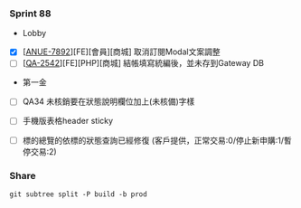 ### Sprint 88
* Lobby
* [x]  \[[ANUE-7892](https://cnyesrd.atlassian.net/browse/ANUE-7892)\]\[FE\]\[會員\]\[商城\] 取消訂閱Modal文案調整 
* [ ] \[[QA-2542](https://cnyesrd.atlassian.net/browse/QA-2542)\]\[FE\]\[PHP\]\[商城\] 結帳填寫統編後，並未存到Gateway DB
* 第一金
* [ ] QA34 未核銷要在狀態說明欄位加上(未核備)字樣
* [ ] 手機版表格header sticky
* [ ] 標的總覽的依標的狀態查詢已經修復 (客戶提供，正常交易:0/停止新申購:1/暫停交易:2)


### Share
`git subtree split -P build -b prod`
